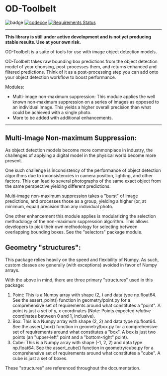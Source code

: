 # OD-Toolbelt

![badge](https://github.com/mhernan88/od-toolbelt/workflows/Build/badge.svg)
[![codecov](https://codecov.io/gh/mhernan88/od-toolbelt/branch/master/graph/badge.svg)](https://codecov.io/gh/mhernan88/od-toolbelt)
[![Requirements Status](https://requires.io/github/mhernan88/od-toolbelt/requirements.svg?branch=master)](https://requires.io/github/mhernan88/od-toolbelt/requirements/?branch=master)

---

**This library is still under active development and is not yet producing stable results. Use at your own risk.**

OD-Toolbelt is a suite of tools for use with image object detection models.

OD-Toolbelt takes raw bounding box predictions from the object detection model of your choosing, post-processes them,
and returns enhanced and filtered predictions. Think of it as a post-processing step you can add onto your object
detection workflow to boost performance.

Modules:
- Multi-image non-maximum suppression: This module applies the well known non-maximum suppression on a series of images as
opposed to an individual image. This yields a higher overall precision than what could be achieved with a single photo.
- More to be added with additional enhancements.

---
## Multi-Image Non-maximum Suppression:
As object detection models become more commonplace in industry, the challenges of applying a digital model in the
physical world become more present.

One such challenge is inconsistency of the performance of object detection algorithms due to inconsistencies in camera
position, lighting, and other factors. This can lead to several photographs of the same exact object from the same
perspective yielding different predictions.

Multi-image non-maximum suppression takes a "burst" of image predictions, and processes those as a group, yielding a
higher (or, at minimum, equal) precision than any individual photo.

One other enhancement this module applies is modularizing the selection methodology of the non-maximum suppression
algorithm. This allows developers to pick their own methodology for selecting between overlapping bounding boxes.
See the "selectors" package module.

## Geometry "structures":
This package relies heavily on the speed and flexibility of Numpy. As such, custom classes are generally (with 
exceptions) avoided in favor of Numpy arrays.

With the above in mind, there are three primary "structures" used in this package:
1. Point: This is a Numpy array with shape (2, ) and data type np.float64. See the assert_point() function in
geometry/point.py for a comprehensive set of requirements around what constitutes a "point". A point is just a set of
y, x coordinates (Note: Points expected *relative* coordinates between 0 and 1, inclusive).
2. Box: This is a Numpy array with shape (2, 2) and data type np.float64. See the assert_box() function in 
geometry/box.py for a comprehensive set of requirements around what constitutes a "box". A box
is just two points (an "upper-left" point and a "bottom-right" point).
3. Cube: This is a Numpy array with shape (-1, 2, 2) and data type np.float64. See the assert_cube() function in
geometry/cube.py for a comprehensive set of requirements around what constitutes a "cube". A cube is just a set of
boxes.

These "structures" are referenced throughout the documentation.
